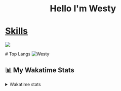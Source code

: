 <h1 align="center"> Hello I'm Westy</h1>
   <p align="center">
  <a href="https://skillicons.dev">
     <h1>Skills</h1>
    <img src="https://skillicons.dev/icons?i=js,nodejs,cpp,java,vscode,mongodb,mysql,github" />
  </a>
</p>
# Top Langs
<img src="https://komarev.com/ghpvc/?username=westydev&label=Ziyaretçi%20Sayısı&color=da004e" alt="Westy" />

## 📊 My Wakatime Stats
</div>

<details>
  <summary>
      Wakatime stats
  </summary>
  <img src="https://github-readme-stats.vercel.app/api/wakatime?username=westydev&border_radius=5px&theme=dark&bg_color=1f1f1f&border_color=1f1f1f&icon_color=58a6ff&show_icons=true&disable_animations=true&custom_title=Weekly%20Stats">
</details>

